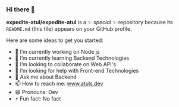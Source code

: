 ### Hi there 👋

**expedite-atul/expedite-atul** is a ✨ _special_ ✨ repository because its `README.md` (this file) appears on your GitHub profile.

Here are some ideas to get you started:

- 🔭 I’m currently working on Node js
- 🌱 I’m currently learning Backend Technologies
- 👯 I’m looking to collaborate on Web API's
- 🤔 I’m looking for help with Front-end Technologies
- 💬 Ask me about Backend
- 📫 How to reach me: www.atuls.dev
- 😄 Pronouns: Dev
- ⚡ Fun fact: No fact
